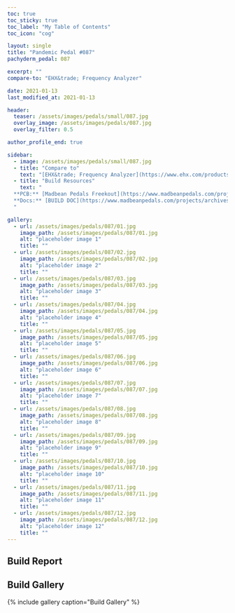 ```yaml
---
toc: true
toc_sticky: true
toc_label: "My Table of Contents"
toc_icon: "cog"

layout: single
title: "Pandemic Pedal #087"
pachyderm_pedal: 087

excerpt: ""
compare-to: "EHX&trade; Frequency Analyzer"

date: 2021-01-13
last_modified_at: 2021-01-13

header:
  teaser: /assets/images/pedals/small/087.jpg
  overlay_image: /assets/images/pedals/087.jpg
  overlay_filter: 0.5

author_profile_end: true

sidebar:
  - image: /assets/images/pedals/small/087.jpg
  - title: "Compare to"
    text: "[EHX&trade; Frequency Analyzer](https://www.ehx.com/products/frequency-analyzer/)"
  - title: "Build Resources"
    text: "
  **PCB:** [Madbean Pedals Freekout](https://www.madbeanpedals.com/projects/index.html)<br>
  **Docs:** [BUILD DOC](https://www.madbeanpedals.com/projects/archives/FilterMod/Freekout.zip)
  "

gallery:
  - url: /assets/images/pedals/087/01.jpg
    image_path: /assets/images/pedals/087/01.jpg
    alt: "placeholder image 1"
    title: ""
  - url: /assets/images/pedals/087/02.jpg
    image_path: /assets/images/pedals/087/02.jpg
    alt: "placeholder image 2"
    title: ""
  - url: /assets/images/pedals/087/03.jpg
    image_path: /assets/images/pedals/087/03.jpg
    alt: "placeholder image 3"
    title: ""
  - url: /assets/images/pedals/087/04.jpg
    image_path: /assets/images/pedals/087/04.jpg
    alt: "placeholder image 4"
    title: ""
  - url: /assets/images/pedals/087/05.jpg
    image_path: /assets/images/pedals/087/05.jpg
    alt: "placeholder image 5"
    title: ""
  - url: /assets/images/pedals/087/06.jpg
    image_path: /assets/images/pedals/087/06.jpg
    alt: "placeholder image 6"
    title: ""
  - url: /assets/images/pedals/087/07.jpg
    image_path: /assets/images/pedals/087/07.jpg
    alt: "placeholder image 7"
    title: ""
  - url: /assets/images/pedals/087/08.jpg
    image_path: /assets/images/pedals/087/08.jpg
    alt: "placeholder image 8"
    title: ""
  - url: /assets/images/pedals/087/09.jpg
    image_path: /assets/images/pedals/087/09.jpg
    alt: "placeholder image 9"
    title: ""
  - url: /assets/images/pedals/087/10.jpg
    image_path: /assets/images/pedals/087/10.jpg
    alt: "placeholder image 10"
    title: ""
  - url: /assets/images/pedals/087/11.jpg
    image_path: /assets/images/pedals/087/11.jpg
    alt: "placeholder image 11"
    title: ""
  - url: /assets/images/pedals/087/12.jpg
    image_path: /assets/images/pedals/087/12.jpg
    alt: "placeholder image 12"
    title: ""
---
```


## Build Report

## Build Gallery

{% include gallery caption="Build Gallery" %}